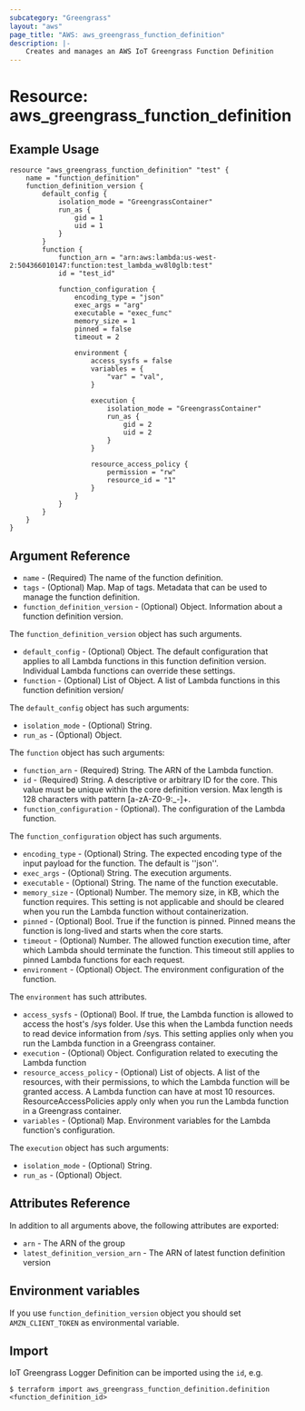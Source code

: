 ```yaml
---
subcategory: "Greengrass"
layout: "aws"
page_title: "AWS: aws_greengrass_function_definition"
description: |-
    Creates and manages an AWS IoT Greengrass Function Definition
---
```


# Resource: aws_greengrass_function_definition

## Example Usage

```hcl
resource "aws_greengrass_function_definition" "test" {
	name = "function_definition"
	function_definition_version {
		default_config {
			isolation_mode = "GreengrassContainer"
			run_as {
				gid = 1
				uid = 1
			}
		}
		function {
			function_arn = "arn:aws:lambda:us-west-2:504366010147:function:test_lambda_wv8l0glb:test"
			id = "test_id"

			function_configuration {
				encoding_type = "json"
				exec_args = "arg"
				executable = "exec_func"
				memory_size = 1
				pinned = false
				timeout = 2

				environment {
					access_sysfs = false
					variables = {
						"var" = "val",
					}

					execution {
						isolation_mode = "GreengrassContainer"
						run_as {
							gid = 2
							uid = 2
						}
					}

					resource_access_policy {
						permission = "rw"
						resource_id = "1"
					}
				}
			}
		}
	}
}
```

## Argument Reference
* `name` - (Required) The name of the function definition.
* `tags` - (Optional) Map. Map of tags. Metadata that can be used to manage the function definition.
* `function_definition_version` - (Optional) Object. Information about a function definition version.

The `function_definition_version` object has such arguments.
* `default_config` - (Optional) Object. The default configuration that applies to all Lambda functions in this function definition version. Individual Lambda functions can override these settings.
* `function` - (Optional) List of Object. A list of Lambda functions in this function definition version/

The `default_config` object has such arguments:
* `isolation_mode` - (Optional) String. 
* `run_as` - (Optional) Object.

The `function` object has such arguments:
* `function_arn` - (Required) String. The ARN of the Lambda function.
* `id` - (Required) String. A descriptive or arbitrary ID for the core. This value must be unique within the core definition version. Max length is 128 characters with pattern [a-zA-Z0-9:_-]+.
* `function_configuration` - (Optional). The configuration of the Lambda function.

The `function_configuration` object has such arguments.
* `encoding_type` - (Optional) String. The expected encoding type of the input payload for the function. The default is ''json''.
* `exec_args` - (Optional) String. The execution arguments.
* `executable` - (Optional) String. The name of the function executable.
* `memory_size` - (Optional) Number. The memory size, in KB, which the function requires. This setting is not applicable and should be cleared when you run the Lambda function without containerization.
* `pinned` - (Optional) Bool. True if the function is pinned. Pinned means the function is long-lived and starts when the core starts.
* `timeout` - (Optional) Number. The allowed function execution time, after which Lambda should terminate the function. This timeout still applies to pinned Lambda functions for each request.
* `environment` - (Optional) Object. The environment configuration of the function.

The `environment` has such attributes.
* `access_sysfs` - (Optional) Bool. If true, the Lambda function is allowed to access the host's /sys folder. Use this when the Lambda function needs to read device information from /sys. This setting applies only when you run the Lambda function in a Greengrass container.
* `execution` - (Optional) Object. Configuration related to executing the Lambda function
* `resource_access_policy` - (Optional) List of objects. A list of the resources, with their permissions, to which the Lambda function will be granted access. A Lambda function can have at most 10 resources. ResourceAccessPolicies apply only when you run the Lambda function in a Greengrass container.
* `variables` - (Optional) Map. Environment variables for the Lambda function's configuration.

The `execution` object has such arguments:
* `isolation_mode` - (Optional) String. 
* `run_as` - (Optional) Object.

## Attributes Reference
In addition to all arguments above, the following attributes are exported:
* `arn` - The ARN of the group
* `latest_definition_version_arn` - The ARN of latest function definition version

## Environment variables
If you use `function_definition_version` object you should set `AMZN_CLIENT_TOKEN` as environmental variable.

## Import
IoT Greengrass Logger Definition can be imported using the `id`, e.g.
```
$ terraform import aws_greengrass_function_definition.definition <function_definition_id>
``` 